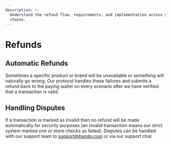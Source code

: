 ```yaml
---
description: >-
  Understand the refund flow, requirements, and implementation across supported
  chains.
---
```


# Refunds

## Automatic Refunds

Sometimes a specific product or brand will be unavailable or something will naturally go wrong. Our protocol handles these failures and submits a refund back to the paying wallet on every scenario after we have verified that a transaction is valid.

## Handling Disputes

If a transaction is marked as invalid then no refund will be made automatically for security purposes (an invalid transaction means our strict system marked one or more checks as failed). Disputes can be handled with our support team to support@bando.cool or vía our support chat.
